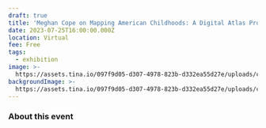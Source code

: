 ```yaml
---
draft: true
title: 'Meghan Cope on Mapping American Childhoods: A Digital Atlas Project'
date: 2023-07-25T16:00:00.000Z
location: Virtual
fee: Free
tags:
  - exhibition
image: >-
  https://assets.tina.io/097f9d05-d307-4978-823b-d332ea55d27e/uploads/cropped-playground.jpeg
backgroundImage: >-
  https://assets.tina.io/097f9d05-d307-4978-823b-d332ea55d27e/uploads/cropped-playground.jpeg
---
```


### About this event
